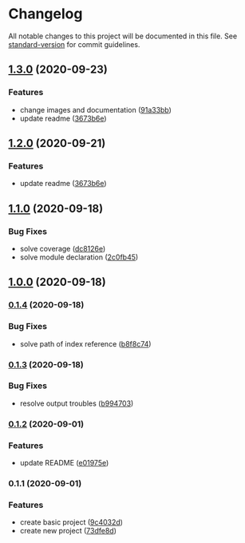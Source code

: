 # Changelog

All notable changes to this project will be documented in this file. See [standard-version](https://github.com/conventional-changelog/standard-version) for commit guidelines.

## [1.3.0](https://github.com/EmersonBraun/pretty-log/compare/v1.1.0...v1.3.0) (2020-09-23)


### Features

* change images and documentation ([91a33bb](https://github.com/EmersonBraun/pretty-log/commit/91a33bbc084f0489ffa8dd0e2e5264522b2ae7ad))
* update readme ([3673b6e](https://github.com/EmersonBraun/pretty-log/commit/3673b6ef77d6ce50a339f17e690c20165d1938dd))

## [1.2.0](https://github.com/EmersonBraun/pretty-log/compare/v1.1.0...v1.2.0) (2020-09-21)


### Features

* update readme ([3673b6e](https://github.com/EmersonBraun/pretty-log/commit/3673b6ef77d6ce50a339f17e690c20165d1938dd))

## [1.1.0](https://github.com/EmersonBraun/pretty-log/compare/v1.0.0...v1.1.0) (2020-09-18)


### Bug Fixes

* solve coverage ([dc8126e](https://github.com/EmersonBraun/pretty-log/commit/dc8126e1218d27fef8e696e7e3cc57d90dc0e15c))
* solve module declaration ([2c0fb45](https://github.com/EmersonBraun/pretty-log/commit/2c0fb450ae5de614d2cdc1b6c5f5c94d0d2d0bf5))

## [1.0.0](https://github.com/EmersonBraun/pretty-log/compare/v0.1.4...v1.0.0) (2020-09-18)

### [0.1.4](https://github.com/EmersonBraun/pretty-log/compare/v0.1.3...v0.1.4) (2020-09-18)


### Bug Fixes

* solve path of index reference ([b8f8c74](https://github.com/EmersonBraun/pretty-log/commit/b8f8c742e2927ec191b5ccb9287604306a180031))

### [0.1.3](https://github.com/EmersonBraun/pretty-log/compare/v0.1.2...v0.1.3) (2020-09-18)


### Bug Fixes

* resolve output troubles ([b994703](https://github.com/EmersonBraun/pretty-log/commit/b994703eaa81b2ca33afe00d1b15c2a4c22cfddd))

### [0.1.2](https://github.com/EmersonBraun/pretty-log/compare/v0.1.1...v0.1.2) (2020-09-01)


### Features

* update README ([e01975e](https://github.com/EmersonBraun/pretty-log/commit/e01975ebde1e011f03e21af778ee750f750b67ea))

### 0.1.1 (2020-09-01)


### Features

* create basic project ([9c4032d](https://github.com/EmersonBraun/pretty-log/commit/9c4032db1199d059d5ea9c02c89645341c2956b4))
* create new project ([73dfe8d](https://github.com/EmersonBraun/pretty-log/commit/73dfe8de8a192591f9ea612aa8de380398a1d676))
